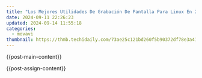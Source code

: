 ```yaml
---
title: "Los Mejores Utilidades De Grabación De Pantalla Para Linux En 2024: Ranking Completo Comparado Por Movavi"
date: 2024-09-11 22:26:23
updated: 2024-09-14 11:55:18
categories:
  - movavi
thumbnail: https://thmb.techidaily.com/73ae25c121bd260f5b90372df78e3a41ba10341880dc21853871664b5973a4ab.jpg
---
```


{{post-main-content}}

<ins class="adsbygoogle"
     style="display:block"
     data-ad-format="autorelaxed"
     data-ad-client="ca-pub-7571918770474297"
     data-ad-slot="1223367746"></ins>

{{post-assign-content}}

<ins class="adsbygoogle"
     style="display:block"
     data-ad-client="ca-pub-7571918770474297"
     data-ad-slot="8358498916"
     data-ad-format="auto"
     data-full-width-responsive="true"></ins>
